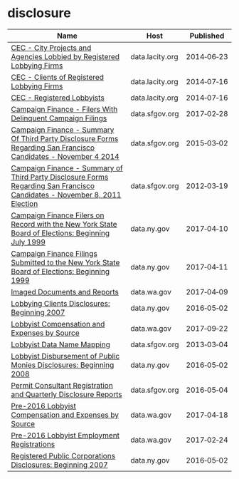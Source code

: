 # disclosure

Name | Host | Published
---- | ---- | ---------
[CEC - City Projects and Agencies Lobbied by Registered Lobbying Firms](../datasets/4xuf-944h.md) | data.lacity.org | 2014&#x2011;06&#x2011;23
[CEC - Clients of Registered Lobbying Firms](../datasets/9z5d-hgrh.md) | data.lacity.org | 2014&#x2011;07&#x2011;16
[CEC - Registered Lobbyists](../datasets/j4zm-9kqu.md) | data.lacity.org | 2014&#x2011;07&#x2011;16
[Campaign Finance - Filers With Delinquent Campaign Filings](../datasets/jb8g-e374.md) | data.sfgov.org | 2017&#x2011;02&#x2011;28
[Campaign Finance - Summary Of Third Party Disclosure Forms Regarding San Francisco Candidates - November 4 2014](../datasets/htai-xw5t.md) | data.sfgov.org | 2015&#x2011;03&#x2011;02
[Campaign Finance - Summary of Third Party Disclosure Forms Regarding San Francisco Candidates - November 8, 2011 Election](../datasets/6xiy-xib3.md) | data.sfgov.org | 2012&#x2011;03&#x2011;19
[Campaign Finance Filers on Record with the New York State Board of Elections: Beginning July 1999](../datasets/p9kb-7ijk.md) | data.ny.gov | 2017&#x2011;04&#x2011;10
[Campaign Finance Filings Submitted to the New York State Board of Elections: Beginning 1999](../datasets/55r5-jny4.md) | data.ny.gov | 2017&#x2011;04&#x2011;11
[Imaged Documents and Reports](../datasets/j78t-andi.md) | data.wa.gov | 2017&#x2011;04&#x2011;09
[Lobbying Clients Disclosures: Beginning 2007](../datasets/8bmh-tuz3.md) | data.ny.gov | 2016&#x2011;05&#x2011;02
[Lobbyist Compensation and Expenses by Source](../datasets/9nnw-c693.md) | data.wa.gov | 2017&#x2011;09&#x2011;22
[Lobbyist Data Name Mapping](../datasets/u89s-bsxm.md) | data.sfgov.org | 2013&#x2011;03&#x2011;04
[Lobbyist Disbursement of Public Monies Disclosures: Beginning 2008](../datasets/scx8-uayk.md) | data.ny.gov | 2016&#x2011;05&#x2011;02
[Permit Consultant Registration and Quarterly Disclosure Reports](../datasets/py46-sknn.md) | data.sfgov.org | 2016&#x2011;05&#x2011;04
[Pre-2016 Lobbyist Compensation and Expenses by Source](../datasets/3v2j-kqbi.md) | data.wa.gov | 2017&#x2011;04&#x2011;18
[Pre-2016 Lobbyist Employment Registrations](../datasets/x2x6-7bd8.md) | data.wa.gov | 2017&#x2011;02&#x2011;24
[Registered Public Corporations Disclosures: Beginning 2007](../datasets/kn2d-a3m3.md) | data.ny.gov | 2016&#x2011;05&#x2011;02

